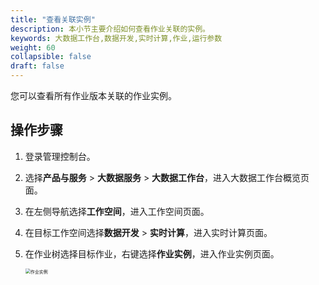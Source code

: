 ```yaml
---
title: "查看关联实例"
description: 本小节主要介绍如何查看作业关联的实例。 
keywords: 大数据工作台,数据开发,实时计算,作业,运行参数
weight: 60
collapsible: false
draft: false
---
```


您可以查看所有作业版本关联的作业实例。

## 操作步骤

1. 登录管理控制台。
2. 选择**产品与服务** > **大数据服务** > **大数据工作台**，进入大数据工作台概览页面。
3. 在左侧导航选择**工作空间**，进入工作空间页面。
4. 在目标工作空间选择**数据开发** > **实时计算**，进入实时计算页面。
5. 在作业树选择目标作业，右键选择**作业实例**，进入作业实例页面。

    <img src="/bigdata/dataomnis/_images/integration_job_instance.png" alt="作业实例" style="zoom:50%;" />
